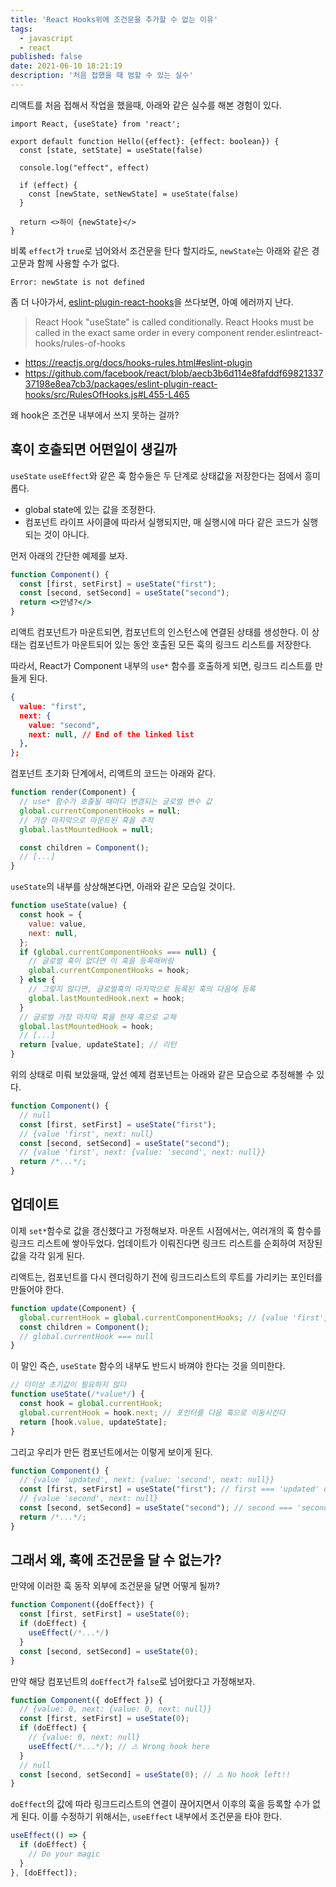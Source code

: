 ```yaml
---
title: 'React Hooks위에 조건문을 추가할 수 없는 이유'
tags:
  - javascript
  - react
published: false
date: 2021-06-10 18:21:19
description: '처음 접했을 때 범할 수 있는 실수'
---
```


리액트를 처음 접해서 작업을 했을때, 아래와 같은 실수를 해본 경험이 있다.

```tsx
import React, {useState} from 'react';

export default function Hello({effect}: {effect: boolean}) {
  const [state, setState] = useState(false)

  console.log("effect", effect)

  if (effect) {
    const [newState, setNewState] = useState(false)
  }

  return <>하이 {newState}</>
}
```

비록 `effect`가 `true`로 넘어와서 조건문을 탄다 할지라도, `newState`는 아래와 같은 경고문과 함께 사용할 수가 없다.

```
Error: newState is not defined
```

좀 더 나아가서, [eslint-plugin-react-hooks](https://github.com/facebook/react/tree/master/packages/eslint-plugin-react-hooks)을 쓰다보면, 아예 에러까지 난다.

> React Hook "useState" is called conditionally. React Hooks must be called in the exact same order in every component render.eslintreact-hooks/rules-of-hooks


- https://reactjs.org/docs/hooks-rules.html#eslint-plugin
- https://github.com/facebook/react/blob/aecb3b6d114e8fafddf6982133737198e8ea7cb3/packages/eslint-plugin-react-hooks/src/RulesOfHooks.js#L455-L465

왜 hook은 조건문 내부에서 쓰지 못하는 걸까?

## 훅이 호출되면 어떤일이 생길까

`useState` `useEffect`와 같은 훅 함수들은 두 단계로 상태값을 저장한다는 점에서 흥미롭다.

- global state에 있는 값을 조정한다.
- 컴포넌트 라이프 사이클에 따라서 실행되지만, 매 실행시에 마다 같은 코드가 실행되는 것이 아니다.

먼저 아래의 간단한 예제를 보자.

```jsx
function Component() {
  const [first, setFirst] = useState("first");
  const [second, setSecond] = useState("second");
  return <>안녕?</>
}
```

리액트 컴포넌트가 마운트되면, 컴포넌트의 인스턴스에 연결된 상태를 생성한다. 이 상태는 컴포넌트가 마운트되어 있는 동안 호출된 모든 훅의 링크드 리스트를 저장한다.

따라서, React가 Component 내부의 `use*` 함수를 호출하게 되면, 링크드 리스트를 만들게 된다.

```json
{
  value: "first",
  next: {
    value: "second",
    next: null, // End of the linked list
  },
};
```

컴포넌트 초기화 단계에서, 리액트의 코드는 아래와 같다.

```javascript
function render(Component) {  
  // use* 함수가 호출될 때마다 변경되는 글로벌 변수 값
  global.currentComponentHooks = null;  
  // 가장 마지막으로 마운트된 훅을 추적
  global.lastMountedHook = null;

  const children = Component();
  // [...]
}
```

`useState`의 내부를 상상해본다면, 아래와 같은 모습일 것이다.

```javascript
function useState(value) {
  const hook = {
    value: value,
    next: null,
  };
  if (global.currentComponentHooks === null) {    
    // 글로벌 훅이 없다면 이 훅을 등록해버림
    global.currentComponentHooks = hook;
  } else {
    // 그렇지 않다면, 글로벌훅의 마지막으로 등록된 훅의 다음에 등록
    global.lastMountedHook.next = hook;
  }
  // 글로벌 가장 마지막 훅을 현재 훅으로 교체
  global.lastMountedHook = hook;
  // [...]
  return [value, updateState]; // 리턴
}
```

위의 상태로 미뤄 보았을때, 앞선 예제 컴포넌트는 아래와 같은 모습으로 추정해볼 수 있다.

```jsx
function Component() {
  // null
  const [first, setFirst] = useState("first");
  // {value 'first', next: null}
  const [second, setSecond] = useState("second");
  // {value 'first', next: {value: 'second', next: null}}
  return /*...*/;
}
```

## 업데이트

이제 `set*`함수로 값을 갱신했다고 가정해보자. 마운트 시점에서는, 여러개의 훅 함수를 링크드 리스트에 쌓아두었다. 업데이트가 이뤄진다면 링크드 리스트를 순회하여 저장된 값을 각각 읽게 된다.

리액트는, 컴포넌트를 다시 렌더링하기 전에 링크드리스트의 루트를 가리키는 포인터를 만들어야 한다.

```javascript
function update(Component) {
  global.currentHook = global.currentComponentHooks; // {value 'first', next: {value: 'second', next: null}}
  const children = Component();
  // global.currentHook === null
}
```

이 말인 즉슨, `useState` 함수의 내부도 반드시 바껴야 한다는 것을 의미한다.

```javascript
// 더이상 초기값이 필요하지 않다
function useState(/*value*/) {
  const hook = global.currentHook;
  global.currentHook = hook.next; // 포인터를 다음 훅으로 이동시킨다
  return [hook.value, updateState];
}
```

그리고 우리가 만든 컴포넌트에서는 이렇게 보이게 된다.

```javascript
function Component() {
  // {value 'updated', next: {value: 'second', next: null}}
  const [first, setFirst] = useState("first"); // first === 'updated' our mutated state
  // {value 'second', next: null}
  const [second, setSecond] = useState("second"); // second === 'second' the unchanged initial state
  return /*...*/;
}
```

## 그래서 왜, 훅에 조건문을 달 수 없는가?

만약에 이러한 훅 동작 외부에 조건문을 달면 어떻게 될까?

```javascript
function Component({doEffect}) {
  const [first, setFirst] = useState(0);
  if (doEffect) {
    useEffect(/*...*/)
  }
  const [second, setSecond] = useState(0);
}
```

만약 해당 컴포넌트의 `doEffect`가 `false`로 넘어왔다고 가정해보자. 

```javascript
function Component({ doEffect }) {
  // {value: 0, next: {value: 0, next: null}}
  const [first, setFirst] = useState(0);
  if (doEffect) {
    // {value: 0, next: null}
    useEffect(/*...*/); // ⚠️ Wrong hook here
  }
  // null
  const [second, setSecond] = useState(0); // ⚠️ No hook left!!
}
```

`doEffect`의 값에 따라 링크드리스트의 연결이 끊어지면서 이후의 훅을 등록할 수가 없게 된다. 이를 수정하기 위해서는, `useEffect` 내부에서 조건문을 타야 한다.

```javascript
useEffect(() => {
  if (doEffect) {
    // Do your magic
  }
}, [doEffect]);
```